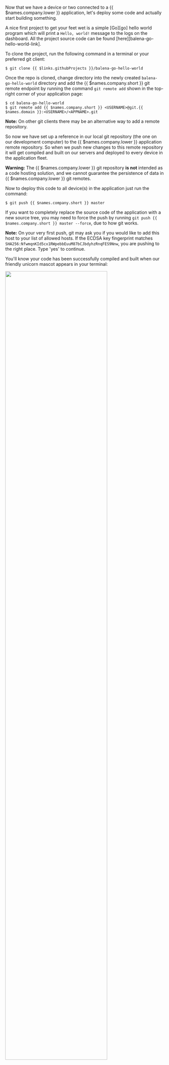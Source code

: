 <!-- deploying Code to devices -->

Now that we have a device or two connected to a {{ $names.company.lower }} application, let's deploy some code and actually start building something.

A nice first project to get your feet wet is a simple [Go][go] hello world program which will print a `Hello, world!` message to the logs on the dashboard. All the project source code can be found [here][balena-go-hello-world-link].

To clone the project, run the following command in a terminal or your preferred git client:

```shell
$ git clone {{ $links.githubProjects }}/balena-go-hello-world
```

Once the repo is cloned, change directory into the newly created `balena-go-hello-world` directory and add the {{ $names.company.short }} git remote endpoint by running the command `git remote add` shown in
the top-right corner of your application page:

```shell
$ cd balena-go-hello-world
$ git remote add {{ $names.company.short }} <USERNAME>@git.{{ $names.domain }}:<USERNAME>/<APPNAME>.git
```
__Note:__ On other git clients there may be an alternative way to add a remote repository.

So now we have set up a reference in our local git repository (the one on our development computer) to the {{ $names.company.lower }} application remote repository. So when we push new changes to this remote repository it will get compiled and built on our servers and deployed to every device in the application fleet.

__Warning:__ The {{ $names.company.lower }} git repository **is not** intended as a code hosting solution, and we cannot guarantee the persistence of data in {{ $names.company.lower }} git remotes.

Now to deploy this code to all device(s) in the application just run the command:
```shell
$ git push {{ $names.company.short }} master
```

If you want to completely replace the source code of the application with a new source tree, you may need to force the push by running `git push {{ $names.company.short }} master --force`, due to how git works.

__Note:__ On your very first push, git may ask you if you would like to add this host to your list of allowed hosts. If the ECDSA key fingerprint matches `SHA256:NfwmqnKId5cx1RWpebbEuuM87bCJbdyhzRnqFES9Nnw`, you are pushing to the right place. Type 'yes' to continue.

You'll know your code has been successfully compiled and built when our
friendly unicorn mascot appears in your terminal:

<img src="/img/common/pushing/success_unicorn_cpp_hello_world.png" width="80%">

This means your code is safely built and stored on our image registry. It should only take about 2 minutes to build your code and subsequent builds will be quicker because of build caching.


Your application will now be downloaded and executed by all the devices you have connected in your application fleet. You may have to wait about 6 minutes for the first push... So time for more tea, but don't worry, all subsequent pushes are much, much faster due to [Docker layer sharing][dockerLayerDocs]. You can see the progress of the device code updates on the device dashboard:

<img src="/img/common/device/device_dashboard_during_update_generic.png" width="80%">

You should now have the hello world program running on your device and see some logs, including the `Hello, world!` message, on your dashboard.

[balena-go-hello-world-link]:{{ $links.githubProjects }}/balena-go-hello-world
[dockerLayerDocs]:https://docs.docker.com/engine/userguide/storagedriver/imagesandcontainers/
[go]:https://golang.org/
